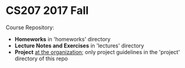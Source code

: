 # CS207 2017 Fall

Course Repository:
- **Homeworks** in 'homeworks' directory
- **Lecture Notes and Exercises** in 'lectures' directory
- **Project** [at the organization](https://github.com/G12-cs207-FinalProject/cs207-FinalProject); only project guidelines in the 'project' directory of this repo
